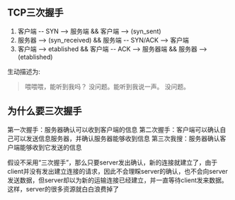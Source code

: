 ## TCP三次握手
1. 客户端 -- SYN --> 服务端   &&  客户端 --> (syn_sent)
2. 服务器 --> (syn_received) && 服务端 -- SYN/ACK --> 客户端
3. 客户端 --> etablished  && 客户端 -- ACK --> 服务器端  && 服务器 --> (etablished)


生动描述为:    
> 喂喂喂，能听到我吗？
> 没问题。能听到我说一声。
> 没问题。

## 为什么要三次握手
第一次握手：服务器确认可以收到客户端的信息
第二次握手：客户端可以确认自己可以发送信息服务器，并确认服务器能够收到信息
第三次我搜：服务器确认客户端能够收到它发送的信息

假设不采用“三次握手”，那么只要server发出确认，新的连接就建立了，由于client并没有发出建立连接的请求，因此不会理睬server的确认，也不会向server发送数据，但server却以为新的运输连接已经建立，并一直等待client发来数据。这样，server的很多资源就白白浪费掉了

